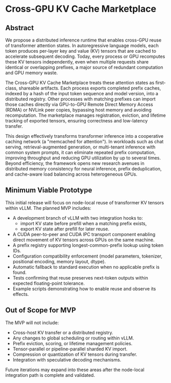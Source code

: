 # Cross-GPU KV Cache Marketplace

## Abstract

We propose a distributed inference runtime that enables cross-GPU reuse of transformer attention states. In autoregressive language models, each token produces per-layer key and value (KV) tensors that are cached to accelerate subsequent decoding. Today, every process or GPU recomputes these KV tensors independently, even when multiple requests share identical or overlapping prefixes, a major source of redundant computation and GPU memory waste.

The Cross-GPU KV Cache Marketplace treats these attention states as first-class, shareable artifacts. Each process exports completed prefix caches, indexed by a hash of the input token sequence and model version, into a distributed registry. Other processes with matching prefixes can import those caches directly via GPU-to-GPU Remote Direct Memory Access (RDMA) or NVLink peer copies, bypassing host memory and avoiding recomputation. The marketplace manages registration, eviction, and lifetime tracking of exported tensors, ensuring correctness and low-latency transfer.

This design effectively transforms transformer inference into a cooperative caching network (a "memcached for attention"). In workloads such as chat serving, retrieval-augmented generation, or multi-tenant inference with common system prompts, it can eliminate repeated prefix computation, improving throughput and reducing GPU utilization by up to several times. Beyond efficiency, the framework opens new research avenues in distributed memory consistency for neural inference, prefix deduplication, and cache-aware load balancing across heterogeneous GPUs.

## Minimum Viable Prototype

This initial release will focus on node-local reuse of transformer KV tensors within vLLM. The planned MVP includes:

* A development branch of vLLM with two integration hooks to:
  * import KV state before prefill when a matching prefix exists,
  * export KV state after prefill for later reuse.
* A CUDA peer-to-peer and CUDA IPC transport component enabling direct movement of KV tensors across GPUs on the same machine.
* A prefix registry supporting longest-common-prefix lookup using token IDs.
* Configuration compatibility enforcement (model parameters, tokenizer, positional encoding, memory layout, dtype).
* Automatic fallback to standard execution when no applicable prefix is found.
* Tests confirming that reuse preserves next-token outputs within expected floating-point tolerance.
* Example scripts demonstrating how to enable reuse and observe its effects.

## Out of Scope for MVP

The MVP will not include:

* Cross-host KV transfer or a distributed registry.
* Any changes to global scheduling or routing within vLLM.
* Prefix eviction, scoring, or lifetime management policies.
* Tensor-parallel or pipeline-parallel sharded KV import.
* Compression or quantization of KV tensors during transfer.
* Integration with speculative decoding mechanisms.

Future iterations may expand into these areas after the node-local integration path is complete and validated.
